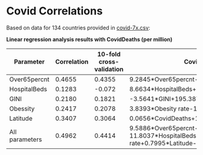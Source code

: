# Covid Correlations


Based on data for 134 countries provided in [covid-7x.csv](https://github.com/Sukii/Coronavirus-data/blob/master/covid-7x.csv):

**Linear regression analysis results with CovidDeaths (per million)**


Parameter        |Correlation |10-fold cross-validation |CovidDeaths = ...
-----------------|------------|-------------------|---------------------------
Over65percnt     |0.4655      |0.4355             |9.2845&ast;Over65percnt-30.11
HospitalBeds     |0.1283      |-0.072             |8.6634&ast;HospitalBeds+29.1854
GINI             |0.2180      |0.1821             |-3.5641&ast;GINI+195.3872
Obessity         |0.2417      |0.2078             |3.8393&ast;Obesity rate-11.3256
Latitude         |0.3407      |0.3064             |0.0656&ast;CovidDeaths+16.4157
All parameters   |0.4962      |0.4414             |9.5886&ast;Over65percnt-11.8037&ast;HospitalBeds+0.8925&ast;GINI+0.2832&ast;Obesity rate+0.7995&ast;Latitude-49.376


